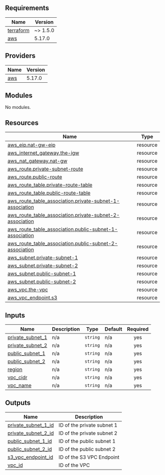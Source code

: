 ## Requirements

| Name | Version |
|------|---------|
| <a name="requirement_terraform"></a> [terraform](#requirement\_terraform) | ~> 1.5.0 |
| <a name="requirement_aws"></a> [aws](#requirement\_aws) | 5.17.0 |

## Providers

| Name | Version |
|------|---------|
| <a name="provider_aws"></a> [aws](#provider\_aws) | 5.17.0 |

## Modules

No modules.

## Resources

| Name | Type |
|------|------|
| [aws_eip.nat-gw-eip](https://registry.terraform.io/providers/hashicorp/aws/5.17.0/docs/resources/eip) | resource |
| [aws_internet_gateway.the-igw](https://registry.terraform.io/providers/hashicorp/aws/5.17.0/docs/resources/internet_gateway) | resource |
| [aws_nat_gateway.nat-gw](https://registry.terraform.io/providers/hashicorp/aws/5.17.0/docs/resources/nat_gateway) | resource |
| [aws_route.private-subnet-route](https://registry.terraform.io/providers/hashicorp/aws/5.17.0/docs/resources/route) | resource |
| [aws_route.public-route](https://registry.terraform.io/providers/hashicorp/aws/5.17.0/docs/resources/route) | resource |
| [aws_route_table.private-route-table](https://registry.terraform.io/providers/hashicorp/aws/5.17.0/docs/resources/route_table) | resource |
| [aws_route_table.public-route-table](https://registry.terraform.io/providers/hashicorp/aws/5.17.0/docs/resources/route_table) | resource |
| [aws_route_table_association.private-subnet-1-association](https://registry.terraform.io/providers/hashicorp/aws/5.17.0/docs/resources/route_table_association) | resource |
| [aws_route_table_association.private-subnet-2-association](https://registry.terraform.io/providers/hashicorp/aws/5.17.0/docs/resources/route_table_association) | resource |
| [aws_route_table_association.public-subnet-1-association](https://registry.terraform.io/providers/hashicorp/aws/5.17.0/docs/resources/route_table_association) | resource |
| [aws_route_table_association.public-subnet-2-association](https://registry.terraform.io/providers/hashicorp/aws/5.17.0/docs/resources/route_table_association) | resource |
| [aws_subnet.private-subnet-1](https://registry.terraform.io/providers/hashicorp/aws/5.17.0/docs/resources/subnet) | resource |
| [aws_subnet.private-subnet-2](https://registry.terraform.io/providers/hashicorp/aws/5.17.0/docs/resources/subnet) | resource |
| [aws_subnet.public-subnet-1](https://registry.terraform.io/providers/hashicorp/aws/5.17.0/docs/resources/subnet) | resource |
| [aws_subnet.public-subnet-2](https://registry.terraform.io/providers/hashicorp/aws/5.17.0/docs/resources/subnet) | resource |
| [aws_vpc.the-vpc](https://registry.terraform.io/providers/hashicorp/aws/5.17.0/docs/resources/vpc) | resource |
| [aws_vpc_endpoint.s3](https://registry.terraform.io/providers/hashicorp/aws/5.17.0/docs/resources/vpc_endpoint) | resource |

## Inputs

| Name | Description | Type | Default | Required |
|------|-------------|------|---------|:--------:|
| <a name="input_private_subnet_1"></a> [private\_subnet\_1](#input\_private\_subnet\_1) | n/a | `string` | n/a | yes |
| <a name="input_private_subnet_2"></a> [private\_subnet\_2](#input\_private\_subnet\_2) | n/a | `string` | n/a | yes |
| <a name="input_public_subnet_1"></a> [public\_subnet\_1](#input\_public\_subnet\_1) | n/a | `string` | n/a | yes |
| <a name="input_public_subnet_2"></a> [public\_subnet\_2](#input\_public\_subnet\_2) | n/a | `string` | n/a | yes |
| <a name="input_region"></a> [region](#input\_region) | n/a | `string` | n/a | yes |
| <a name="input_vpc_cidr"></a> [vpc\_cidr](#input\_vpc\_cidr) | n/a | `string` | n/a | yes |
| <a name="input_vpc_name"></a> [vpc\_name](#input\_vpc\_name) | n/a | `string` | n/a | yes |

## Outputs

| Name | Description |
|------|-------------|
| <a name="output_private_subnet_1_id"></a> [private\_subnet\_1\_id](#output\_private\_subnet\_1\_id) | ID of the private subnet 1 |
| <a name="output_private_subnet_2_id"></a> [private\_subnet\_2\_id](#output\_private\_subnet\_2\_id) | ID of the private subnet 2 |
| <a name="output_public_subnet_1_id"></a> [public\_subnet\_1\_id](#output\_public\_subnet\_1\_id) | ID of the public subnet 1 |
| <a name="output_public_subnet_2_id"></a> [public\_subnet\_2\_id](#output\_public\_subnet\_2\_id) | ID of the public subnet 2 |
| <a name="output_s3_vpc_endpoint_id"></a> [s3\_vpc\_endpoint\_id](#output\_s3\_vpc\_endpoint\_id) | ID of the S3 VPC Endpoint |
| <a name="output_vpc_id"></a> [vpc\_id](#output\_vpc\_id) | ID of the VPC |